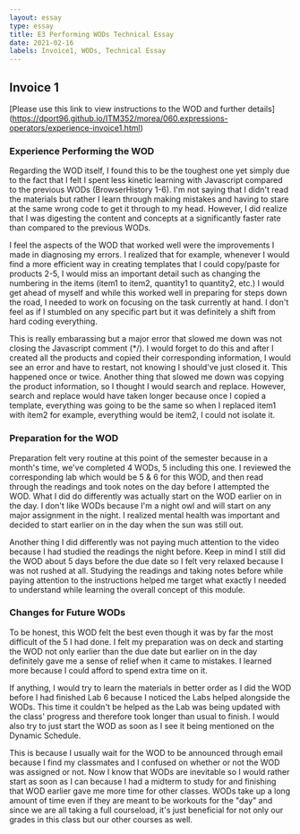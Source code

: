 ```yaml
---
layout: essay
type: essay
title: E3 Performing WODs Technical Essay
date: 2021-02-16
labels: Invoice1, WODs, Technical Essay
---
```


## Invoice 1
[Please use this link to view instructions to the WOD and further details] (https://dport96.github.io/ITM352/morea/060.expressions-operators/experience-invoice1.html)

### Experience Performing the WOD
Regarding the WOD itself, I found this to be the toughest one yet simply due to the fact that I felt I spent less kinetic learning with Javascript compared to the previous WODs (BrowserHistory 1-6). I'm not saying that I didn't read the materials but rather I learn through making mistakes and having to stare at the same wrong code to get it through to my head. However, I did realize that I was digesting the content and concepts at a significantly faster rate than compared to the previous WODs. 

I feel the aspects of the WOD that worked well were the improvements I made in diagnosing my errors. I realized that for example, whenever I would find a more efficient way in creating templates that I could copy/paste for products 2-5, I would miss an important detail such as changing the numbering in the items (item1 to item2, quantity1 to quantity2, etc.) I would get ahead of myself and while this worked well in preparing for steps down the road, I needed to work on focusing on the task currently at hand. I don't feel as if I stumbled on any specific part but it was definitely a shift from hard coding everything. 

This is really embarassing but a major error that slowed me down was not closing the Javascript comment (*/). I would forget to do this and after I created all the products and copied their corresponding information, I would see an error and have to restart, not knowing I should've just closed it. This happened once or twice. Another thing that slowed me down was copying the product information, so I thought I would search and replace. However, search and replace would have taken longer because once I copied a template, everything was going to be the same so when I replaced item1 with item2 for example, everything would be item2, I could not isolate it. 

### Preparation for the WOD
Preparation felt very routine at this point of the semester because in a month's time, we've completed 4 WODs, 5 including this one. I reviewed the corresponding lab which would be 5 & 6 for this WOD, and then read through the readings and took notes on the day before I attempted the WOD. What I did do differently was actually start on the WOD earlier on in the day. I don't like WODs because I'm a night owl and will start on any major assignment in the night. I realized mental health was important and decided to start earlier on in the day when the sun was still out.  

Another thing I did differently was not paying much attention to the video because I had studied the readings the night before. Keep in mind I still did the WOD about 5 days before the due date so I felt very relaxed because I was not rushed at all. Studying the readings and taking notes before while paying attention to the instructions helped me target what exactly I needed to understand while learning the overall concept of this module. 

### Changes for Future WODs
To be honest, this WOD felt the best even though it was by far the most difficult of the 5 I had done. I felt my preparation was on deck and starting the WOD not only earlier than the due date but earlier on in the day definitely gave me a sense of relief when it came to mistakes. I learned more because I could afford to spend extra time on it. 

If anything, I would try to learn the materials in better order as I did the WOD before I had finished Lab 6 because I noticed the Labs helped alongside the WODs. This time it couldn't be helped as the Lab was being updated with the class' progress and therefore took longer than usual to finish. 
I would also try to just start the WOD as soon as I see it being mentioned on the Dynamic Schedule. 

This is because I usually wait for the WOD to be announced through email because I find my classmates and I confused on whether or not the WOD was assigned or not. Now I know that WODs are inevitable so I would rather start as soon as I can because I had a midterm to study for and finishing that WOD earlier gave me more time for other classes. WODs take up a long amount of time even if they are meant to be workouts for the "day" and since we are all taking a full courseload, it's just beneficial for not only our grades in this class but our other courses as well. 
